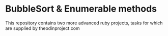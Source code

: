 # BubbleSort & Enumerable methods
This repository contains two more advanced ruby projects, tasks for which are supplied by theodinproject.com

